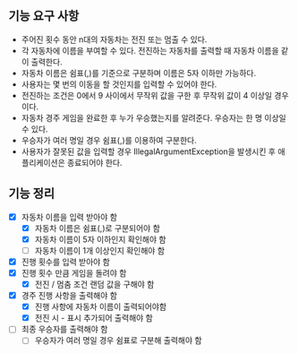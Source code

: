 ## 기능 요구 사항
- 주어진 횟수 동안 n대의 자동차는 전진 또는 멈출 수 있다.
- 각 자동차에 이름을 부여할 수 있다. 전진하는 자동차를 출력할 때 자동차 이름을 같이 출력한다.
- 자동차 이름은 쉼표(,)를 기준으로 구분하며 이름은 5자 이하만 가능하다.
- 사용자는 몇 번의 이동을 할 것인지를 입력할 수 있어야 한다.
- 전진하는 조건은 0에서 9 사이에서 무작위 값을 구한 후 무작위 값이 4 이상일 경우이다.
- 자동차 경주 게임을 완료한 후 누가 우승했는지를 알려준다. 우승자는 한 명 이상일 수 있다.
- 우승자가 여러 명일 경우 쉼표(,)를 이용하여 구분한다.
- 사용자가 잘못된 값을 입력할 경우 IllegalArgumentException을 발생시킨 후 애플리케이션은 종료되어야 한다.

## 기능 정리
- [x] 자동차 이름을 입력 받아야 함
  - [x] 자동차 이름은 쉼표(,)로 구분되어야 함
  - [X] 자동차 이름이 5자 이하인지 확인해야 함
  - [ ] 자동차 이름이 1개 이상인지 확인해야 함
- [X] 진행 횟수를 입력 받아야 함
- [X] 진행 횟수 만큼 게임을 돌려야 함
  - [X] 전진 / 멈춤 조건 랜덤 값을 구해야 함
- [X] 경주 진행 사항을 출력해야 함
  - [X] 진행 사항에 자동차 이름이 출력되어야함 
  - [X] 전진 시 - 표시 추가되어 출력해야 함
- [ ] 최종 우승자를 출력해야 함
  - [ ] 우승자가 여러 명일 경우 쉼표로 구분해 출력해야 함